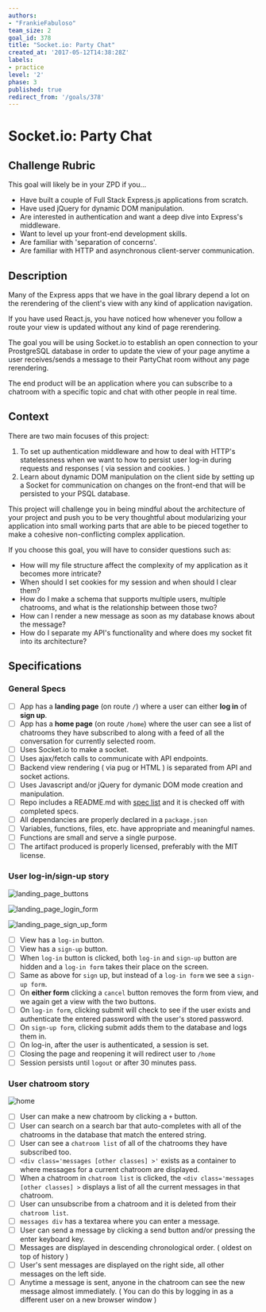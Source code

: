 ```yaml
---
authors:
- "FrankieFabuloso"
team_size: 2
goal_id: 378
title: "Socket.io: Party Chat"
created_at: '2017-05-12T14:38:28Z'
labels:
- practice
level: '2'
phase: 3
published: true
redirect_from: '/goals/378'
---
```


# Socket.io: Party Chat

## Challenge Rubric

This goal will likely be in your ZPD if you...

* Have built a couple of Full Stack Express.js applications from scratch.
* Have used jQuery for dynamic DOM manipulation.
* Are interested in authentication and want a deep dive into Express's middleware.
* Want to level up your front-end development skills.
* Are familiar with 'separation of concerns'.
* Are familiar with HTTP and asynchronous client-server communication.

## Description

Many of the Express apps that we have in the goal library depend a lot on the rerendering of the client's view with any kind of application navigation.

If you have used React.js, you have noticed how whenever you follow a route your view is updated without any kind of page rerendering.

The goal you will be using Socket.io to establish an open connection to your ProstgreSQL database in order to update the view of your page anytime a user receives/sends a message to their PartyChat room without any page rerendering.

The end product will be an application where you can subscribe to a chatroom with a specific topic and chat with other people in real time.

## Context

There are  two main focuses of this project:
1. To set up authentication middleware and how to deal with HTTP's statelessness when we want to how to persist user log-in during requests and responses ( via session and cookies. )
2. Learn about dynamic DOM manipulation on the client side by setting up a Socket for communication on changes on the front-end that will be persisted to your PSQL database.

This project will challenge you in being mindful about the architecture of your project and push you to be very thoughtful about modularizing your application into small working parts that are able to be pieced together to make a cohesive non-conflicting complex application.

If you choose this goal, you will have to consider questions such as:
* How will my file structure affect the complexity of my application as it becomes more intricate?
* When should I set cookies for my session and when should I clear them?
* How do I make a schema that supports multiple users, multiple chatrooms, and what is the relationship between those two?
* How can I render a new message as soon as my database knows about the message?
* How do I separate my API's functionality and where does my socket fit into its architecture?

## Specifications

### General Specs

- [ ] App has a **landing page** (on route `/`) where a user can either **log in** of **sign up**.
- [ ] App has a **home page** (on route `/home`) where the user can see a list of chatrooms they have subscribed to along with a feed of all the conversation for currently selected room.
- [ ] Uses Socket.io to make a socket.
- [ ] Uses ajax/fetch calls to communicate with API endpoints.
- [ ] Backend view rendering ( via pug or HTML ) is separated from API and socket actions.
- [ ] Uses Javascript and/or jQuery for dymanic DOM mode creation and manipulation.
- [ ] Repo includes a README.md with [spec list](http://jsdev.learnersguild.org/) and it is checked off with completed specs.
- [ ] All dependancies are properly declared in a `package.json`
- [ ] Variables, functions, files, etc. have appropriate and meaningful names.
- [ ] Functions are small and serve a single purpose.
- [ ] The artifact produced is properly licensed, preferably with the MIT license.

### User log-in/sign-up story

![landing_page_buttons](https://cloud.githubusercontent.com/assets/12012163/26009871/8c51315e-36ff-11e7-9c54-a5bc05d37879.png)

![landing_page_login_form](https://cloud.githubusercontent.com/assets/12012163/26009900/a07c820a-36ff-11e7-870b-e19cfdea0cee.png)

![landing_page_sign_up_form](https://cloud.githubusercontent.com/assets/12012163/26009910/a9edc24a-36ff-11e7-94e1-27be45c182d5.png)


- [ ] View has a `log-in` button.
- [ ] View has a `sign-up` button.
- [ ] When `log-in` button is clicked, both `log-in` and `sign-up` button are hidden and a `log-in form` takes their place on the screen.
- [ ] Same as above for `sign` up, but instead of a `log-in form` we see a `sign-up form`.
- [ ] On **either form** clicking a `cancel` button removes the form from view, and we again get a view with the two buttons.
- [ ] On `log-in form`, clicking submit will check to see if the user exists and authenticate the entered password with the user's stored password.
- [ ] On `sign-up form`, clicking submit adds them to the database and logs them in.
- [ ] On log-in, after the user is authenticated, a session is set.
- [ ] Closing the page and reopening it will redirect user to `/home`
- [ ] Session persists until `logout` or after 30 minutes pass.

### User chatroom story

![home](https://cloud.githubusercontent.com/assets/12012163/26009917/b81676f0-36ff-11e7-95fb-a7a888e47792.png)

- [ ] User can make a new chatroom by clicking a `+` button.
- [ ] User can search on a search bar that auto-completes with all of the chatrooms in the database that match the entered string.
- [ ] User can see a `chatroom list` of all of the chatrooms they have subscribed too.
- [ ] `<div class='messages [other classes] >'` exists as a container to where messages for a current chatroom are displayed.
- [ ] When a chatroom in `chatroom list` is clicked, the `<div class='messages [other classes] >` displays a list of all the current messages in that chatroom.
- [ ] User can unsubscribe from a chatroom and it is deleted from their `chatroom list`.
- [ ] `messages div` has a textarea where you can enter a message.
- [ ] User can send a message by clicking a send button and/or pressing the enter keyboard key.
- [ ] Messages are displayed in descending chronological order. ( oldest on top of history )
- [ ] User's sent messages are displayed on the right side, all other messages on the left side.
- [ ] Anytime a message is sent, anyone in the chatroom can see the new message almost immediately. ( You can do this by logging in as a different user on a new browser window )
